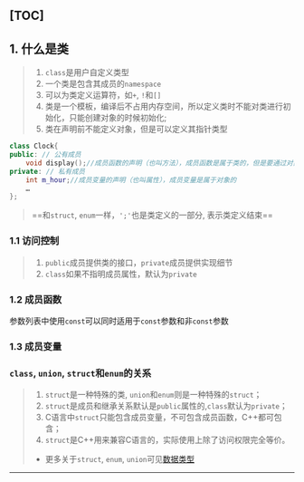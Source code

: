 [TOC]
---
## 1. 什么是类

> 1. `class`是用户自定义类型
> 2. 一个类是包含其成员的`namespace`
> 3. 可以为类定义运算符，如`+`, `!`和`[]`
> 4. 类是一个模板，编译后不占用内存空间，所以定义类时不能对类进行初始化，只能创建对象的时候初始化;
> 5. 类在声明前不能定义对象，但是可以定义其指针类型


```cpp
class Clock{
public: // 公有成员
    void display();//成员函数的声明（也叫方法），成员函数是属于类的，但是要通过对象来调用
private: // 私有成员
    int m_hour;//成员变量的声明（也叫属性），成员变量是属于对象的
    …
};
```
> ==和`struct`, `enum`一样，`';'`也是类定义的一部分, 表示类定义结束==
### 1.1 访问控制
> 1. `public`成员提供类的接口，`private`成员提供实现细节
> 2. `class`如果不指明成员属性，默认为`private`
 


### 1.2 成员函数
参数列表中使用`const`可以同时适用于`const`参数和非`const`参数

### 1.3 成员变量
### `class`, `union`, `struct`和`enum`的关系
> 1. `struct`是一种特殊的类, `union`和`enum`则是一种特殊的`struct`；
> 2. `struct`是成员和继承关系默认是`public`属性的,`class`默认为`private`；
> 3. C语言中`struct`只能包含成员变量，不可包含成员函数，C++都可包含；
> 4. `struct`是C++用来兼容C语言的，实际使用上除了访问权限完全等价。
> - 更多关于`struct`, `enum`, `union`可见[数据类型](..\2.基础\数据类型.md)
---
